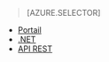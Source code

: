 > [AZURE.SELECTOR]
- [Portail](../articles/media-services/media-services-portal-upload-files.md)
- [.NET](../articles/media-services/media-services-dotnet-upload-files.md)
- [API REST](../articles/media-services/media-services-rest-upload-files.md)

<!---HONumber=AcomDC_0921_2016-->